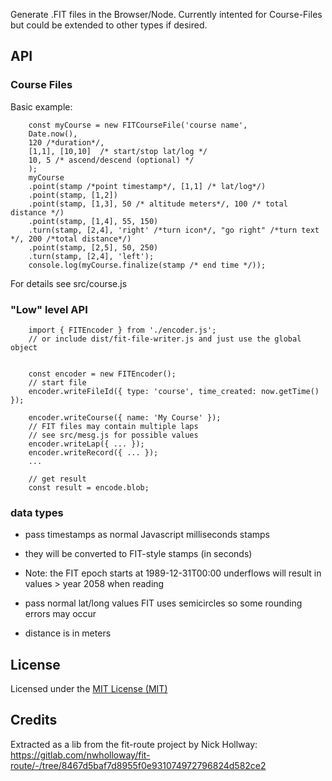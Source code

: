 
Generate .FIT files in the Browser/Node.
Currently intented for Course-Files but could be extended to other types if desired.

## API

### Course Files

Basic example:
```
    const myCourse = new FITCourseFile('course name', 
	Date.now(), 
	120 /*duration*/, 
	[1,1], [10,10]  /* start/stop lat/log */
	10, 5 /* ascend/descend (optional) */
	);
    myCourse
	.point(stamp /*point timestamp*/, [1,1] /* lat/log*/)
	.point(stamp, [1,2])
	.point(stamp, [1,3], 50 /* altitude meters*/, 100 /* total distance */)
	.point(stamp, [1,4], 55, 150)
	.turn(stamp, [2,4], 'right' /*turn icon*/, "go right" /*turn text */, 200 /*total distance*/)
	.point(stamp, [2,5], 50, 250)
	.turn(stamp, [2,4], 'left');
    console.log(myCourse.finalize(stamp /* end time */));
```
For details  see src/course.js

### "Low" level API

```
    import { FITEncoder } from './encoder.js';
    // or include dist/fit-file-writer.js and just use the global object


    const encoder = new FITEncoder();
    // start file
    encoder.writeFileId({ type: 'course', time_created: now.getTime() });

    encoder.writeCourse({ name: 'My Course' });
    // FIT files may contain multiple laps
    // see src/mesg.js for possible values
    encoder.writeLap({ ... });
    encoder.writeRecord({ ... });
    ...

    // get result
    const result = encode.blob;
```

### data types

* pass timestamps as normal Javascript milliseconds stamps
* they will be converted to FIT-style stamps (in seconds)
* Note: the FIT epoch starts at 1989-12-31T00:00 underflows will result in 
  values > year 2058 when reading

* pass normal lat/long values FIT uses semicircles so some rounding errors may 
  occur

* distance is in meters

## License

Licensed under the [MIT License (MIT)](LICENSE)

## Credits

Extracted as a lib from the fit-route project by Nick Hollway:
https://gitlab.com/nwholloway/fit-route/-/tree/8467d5baf7d8955f0e931074972796824d582ce2
